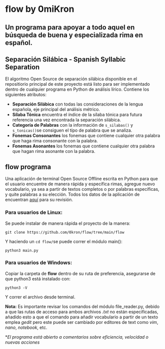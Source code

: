 # flow by 0miKron
## Un programa para apoyar a todo aquel en búsqueda de buena y especializada rima en español.

## Separación Silábica - Spanish Syllabic Separation
El algoritmo Open Source de separación silábica disponible en el repositiorio principal de este proyecto está listo para ser implementado dentro de cualquier programa en Python de análisis lírico. Contiene los siguientes atributos: 
- **Separación Silábica** con todas las consideraciones de la lengua española, eje principal del análisis métrico.
- **Sílaba Tónica** encuentra el índice de la sílaba tónica para futura referencia una vez encontrada la separación silábica. 
- **Categoría de Palabras** con la información de `s_silabas()` y `s_tonicas()`se consiguen el típo de palabra que se analiza. 
- **Fonemas Consonantes** los fonemas que contiene cualquier otra palabra que haga rima consonante con la palabra.
- **Fonemas Asonantes** los fonemas que contiene cualquier otra palabra que hagan rima asonante con la palabra. 

## flow programa
Una aplicación de terminal Open Source Offline escrita en Python para que el usuario encuentre de manera rápida y específica rimas, agregue nuevo vocabulario, ya sea a partir de textos completos o por palabras específicas, y quite palabras a su elección.
Todos los datos de la aplicación de encuentran [aquí](https://github.com/0kron/flow/tree/main/flow) para su revisión. 

### Para usuarios de Linux: 
Se puede instalar de manera rápida el proyecto de la manera: 

`git clone https://github.com/0kron/flow/tree/main/flow`

Y haciendo un `cd flow/`se puede correr el módulo main(): 

`python3 main.py`

### Para usuarios de Windows: 
Copiar la carpeta de **flow** dentro de su ruta de preferencia, asegurarse de que python3 está instalado con: 

`python3 -V` 

Y correr el archivo desde terminal. 

**Nota:** Es importante revisar los comandos del módulo file_reader.py, debido a que las rutas de acceso para ambos archivos *.txt* no están especificadas, añadido esto a que el comando para añadir vocabulario a partir de un texto emplea *gedit* pero este puede ser cambiado por editores de text como *vim*, *nano*, *notebook*, etc. 

**El programa está abierto a comentarios sobre eficiencia, velocidad o nuevas acciones* 


